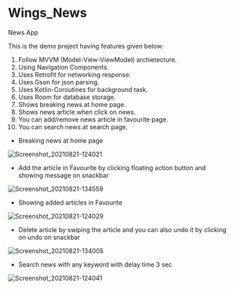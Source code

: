 # Wings_News
News App

This is the demo project having features given below:

1. Follow MVVM (Model-View-ViewModel) archietecture.
2. Using Navigation Components.
3. Uses Retrofit for networking response.
4. Uses Gson for json parsing.
5. Uses Kotlin-Coroutines for background task.
6. Uses Room for database storage.
7. Shows breaking news at home page.
8. Shows news article when click on news.
9. You can add/remove news article in favourite page.
10. You can search news at search page.

- Breaking news at home page

![Screenshot_20210821-124021](https://user-images.githubusercontent.com/85156549/130315165-a287de06-833a-4f6b-a5ac-837a4143940f.jpg)

- Add the article in Favourite by clicking floating action button and showing message on snackbar

![Screenshot_20210821-134559](https://user-images.githubusercontent.com/85156549/130315574-39a28d3e-afb4-4306-a9ae-b25794ec0ba2.jpg)

- Showing added articles in Favourite

![Screenshot_20210821-124029](https://user-images.githubusercontent.com/85156549/130315167-e5ddd70e-bdae-484f-b7e4-7bbe856f49aa.jpg)

- Delete article by swiping the article and you can also undo it by clicking on undo on snackbar

![Screenshot_20210821-134005](https://user-images.githubusercontent.com/85156549/130315437-8b3aa1a3-30b8-41f0-9c76-6f9bd909a112.jpg)

- Search news with any keyword with delay time 3 sec

![Screenshot_20210821-124041](https://user-images.githubusercontent.com/85156549/130315168-c8846779-70a8-4952-9cdb-56554b8aa849.jpg)

